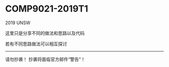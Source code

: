 # COMP9021-2019T1
2019 UNSW

这里只是分享不同的做法和思路以及代码

若有不同思路做法可以相互探讨

---------------------------
请勿抄袭！
抄袭将面临官方邮件“警告”！
